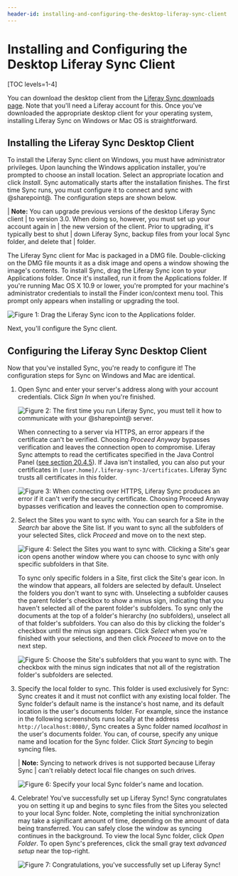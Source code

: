 ```yaml
---
header-id: installing-and-configuring-the-desktop-liferay-sync-client
---
```


# Installing and Configuring the Desktop Liferay Sync Client

[TOC levels=1-4]

You can download the desktop client from the
[Liferay Sync downloads page](https://www.liferay.com/downloads/liferay-sync). 
Note that you'll need a Liferay account for this. Once you've downloaded the 
appropriate desktop client for your operating system, installing Liferay Sync on 
Windows or Mac OS is straightforward. 

## Installing the Liferay Sync Desktop Client

To install the Liferay Sync client on Windows, you must have administrator
privileges. Upon launching the Windows application installer, you're prompted
to choose an install location. Select an appropriate location and click
*Install*. Sync automatically starts after the installation finishes. The first
time Sync runs, you must configure it to connect and sync with @sharepoint@. The
configuration steps are shown below. 

| **Note:** You can upgrade previous versions of the desktop Liferay Sync client
| to version 3.0. When doing so, however, you must set up your account again in
| the new version of the client. Prior to upgrading, it's typically best to shut
| down Liferay Sync, backup files from your local Sync folder, and delete that
| folder. 

The Liferay Sync client for Mac is packaged in a DMG file. Double-clicking on
the DMG file mounts it as a disk image and opens a window showing the image's
contents. To install Sync, drag the Liferay Sync icon to your Applications
folder. Once it's installed, run it from the Applications folder. If you're
running Mac OS X 10.9 or lower, you're prompted for your machine's administrator
credentials to install the Finder icon/context menu tool. This prompt only
appears when installing or upgrading the tool. 

![Figure 1: Drag the Liferay Sync icon to the Applications folder.](../../../../images/sync-mac-install.png)

Next, you'll configure the Sync client. 

## Configuring the Liferay Sync Desktop Client

Now that you've installed Sync, you're ready to configure it! The configuration 
steps for Sync on Windows and Mac are identical. 

1.  Open Sync and enter your server's address along with your account
    credentials. Click *Sign In* when you're finished. 

    ![Figure 2: The first time you run Liferay Sync, you must tell it how to communicate with your @sharepoint@ server.](../../../../images/sync-setup-01.png)

    When connecting to a server via HTTPS, an error appears if the certificate 
    can't be verified. Choosing *Proceed Anyway* bypasses verification and 
    leaves the connection open to compromise. Liferay Sync attempts to read the 
    certificates specified in the Java Control Panel 
    ([see section 20.4.5](https://docs.oracle.com/javase/8/docs/technotes/guides/deploy/jcp.html#A1152831)). 
    If Java isn't installed, you can also put your certificates in 
    `[user.home]/.liferay-sync-3/certificates`. Liferay Sync trusts all 
    certificates in this folder. 

    ![Figure 3: When connecting over HTTPS, Liferay Sync produces an error if it can't verify the security certificate. Choosing *Proceed Anyway* bypasses verification and leaves the connection open to compromise.](../../../../images/sync-certificate-error.png)

2.  Select the Sites you want to sync with. You can search for a Site in the 
    *Search* bar above the Site list. If you want to sync all the subfolders of 
    your selected Sites, click *Proceed* and move on to the next step. 

    ![Figure 4: Select the Sites you want to sync with. Clicking a Site's gear icon opens another window where you can choose to sync with only specific subfolders in that Site.](../../../../images/sync-setup-02.png) 

    To sync only specific folders in a Site, first click the Site's gear icon. 
    In the window that appears, all folders are selected by default. Unselect 
    the folders you don't want to sync with. Unselecting a subfolder causes the 
    parent folder's checkbox to show a minus sign, indicating that you haven't 
    selected all of the parent folder's subfolders. To sync only the documents 
    at the top of a folder's hierarchy (no subfolders), unselect all of that 
    folder's subfolders. You can also do this by clicking the folder's checkbox 
    until the minus sign appears. Click *Select* when you're finished with your 
    selections, and then click *Proceed* to move on to the next step. 

    ![Figure 5: Choose the Site's subfolders that you want to sync with. The checkbox with the minus sign indicates that not all of the *registration* folder's subfolders are selected.](../../../../images/sync-select-folders.png)

3.  Specify the local folder to sync. This folder is used exclusively for
    Sync: Sync creates it and it must not conflict with any existing local
    folder. The Sync folder's default name is the instance's host name, and its
    default location is the user's documents folder. For example, since the
    instance in the following screenshots runs locally at the address
    `http://localhost:8080/`, Sync creates a Sync folder named *localhost* in
    the user's documents folder. You can, of course, specify any unique name and
    location for the Sync folder. Click *Start Syncing* to begin syncing files. 

    | **Note:** Syncing to network drives is not supported because Liferay Sync 
    | can't reliably detect local file changes on such drives. 

    ![Figure 6: Specify your local Sync folder's name and location.](../../../../images/sync-setup-03.png)

4.  Celebrate! You've successfully set up Liferay Sync! Sync congratulates you 
    on setting it up and begins to sync files from the Sites you selected to 
    your local Sync folder. Note, completing the initial synchronization may 
    take a significant amount of time, depending on the amount of data being 
    transferred. You can safely close the window as syncing continues in the 
    background. To view the local Sync folder, click *Open Folder*. To open 
    Sync's preferences, click the small gray text *advanced setup* near the 
    top-right. 

    ![Figure 7: Congratulations, you've successfully set up Liferay Sync!](../../../../images/sync-setup-04.png)
